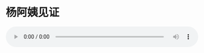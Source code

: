 # 杨阿姨见证

<audio style="width: 100%;" preload="false" controls controlslist="nodownload"><source src="//cdn.wechat.edu.pl/audio/mp3/old/12354.mp3" type="audio/mpeg">Your browser does not support the audio element.</audio>


